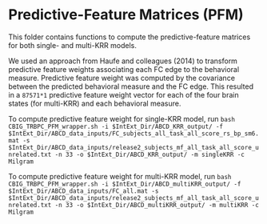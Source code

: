 # Predictive-Feature Matrices (PFM)

This folder contains functions to compute the predictive-feature matrices for both single- and multi-KRR models. 

We used an approach from Haufe and colleagues (2014) to transform predictive feature weights associating each FC edge to the behavioral measure. Predictive feature weight was computed by the covariance between the predicted behavioral measure and the FC edge. This resulted in a `87571*1` predictive feature weight vector for each of the four brain states (for multi-KRR) and each behavioral measure. 

To compute predictive feature weight for single-KRR model, run `bash CBIG_TRBPC_PFM_wrapper.sh -i $IntExt_Dir/ABCD_KRR_output/ -f $IntExt_Dir/ABCD_data_inputs/FC_subjects_all_task_all_score_rs_bp_sm6.mat -s $IntExt_Dir/ABCD_data_inputs/release2_subjects_mf_all_task_all_score_unrelated.txt -n 33 -o $IntExt_Dir/ABCD_KRR_output/ -m singleKRR -c Milgram`

To compute predictive feature weight for multi-KRR model, run `bash CBIG_TRBPC_PFM_wrapper.sh -i $IntExt_Dir/ABCD_multiKRR_output/ -f $IntExt_Dir/ABCD_data_inputs/FC_all.mat -s $IntExt_Dir/ABCD_data_inputs/release2_subjects_mf_all_task_all_score_unrelated.txt -n 33 -o $IntExt_Dir/ABCD_multiKRR_output/ -m multiKRR -c Milgram`
